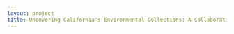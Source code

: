 ```yaml
--- 
layout: project 
title: Uncovering California's Environmental Collections: A Collaborative Approach
---
```



